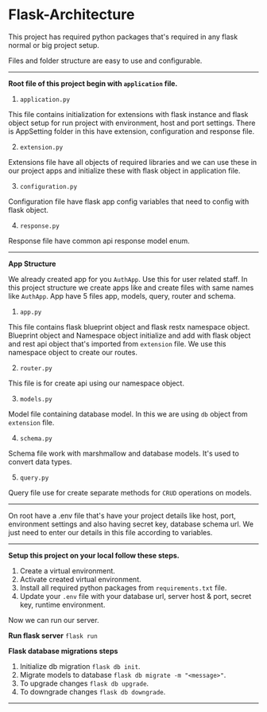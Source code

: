 # Flask-Architecture
This project has required python packages that's required in any flask normal or big project setup.

Files and folder structure are easy to use and configurable.

---
**Root file of this project begin with `application` file.**

1. `application.py `

This file contains initialization for extensions with flask instance and flask object setup for run project with environment, host and port settings.
There is AppSetting folder in this have extension, configuration and response file.

2. `extension.py`

Extensions file have all objects of required libraries and we can use these in our project apps and initialize these with flask object in application file.

3. `configuration.py`

Configuration file have flask app config variables that need to config with flask object.

4. `response.py`

Response file have common api response model enum.

---
**App Structure**

We already created app for you `AuthApp`. Use this for user related staff.
In this project structure we create apps like and create files with same names like `AuthApp`.
App have 5 files app, models, query, router and schema.

1. `app.py`

This file contains flask blueprint object and flask restx namespace object. Blueprint object and Namespace object initialize and add with flask object and rest api object that's imported from `extension` file.
We use this namespace object to create our routes.

2. `router.py`

This file is for create api using our namespace object.

3. `models.py`

Model file containing database model. In this we are using `db` object from `extension` file.

4. `schema.py`

Schema file work with marshmallow and database models. It's used to convert data types.

5. `query.py`

Query file use for create separate methods for `CRUD` operations on models.

---

On root have a .env file that's have your project details like host, port, environment settings and also having secret key, database schema url.
We just need to enter our details in this file according to variables.

---


**Setup this project on your local follow these steps.**
1. Create a virtual environment.
2. Activate created virtual environment.
3. Install all required python packages from `requirements.txt` file.
4. Update your `.env` file with your database url, server host & port, secret key, runtime environment.

Now we can run our server.

**Run flask server**
`flask run`

**Flask database migrations steps**
1. Initialize db migration `flask db init`.
2. Migrate models to database `flask db migrate -m "<message>"`.
3. To upgrade changes `flask db upgrade`.
4. To downgrade changes `flask db downgrade`.

---